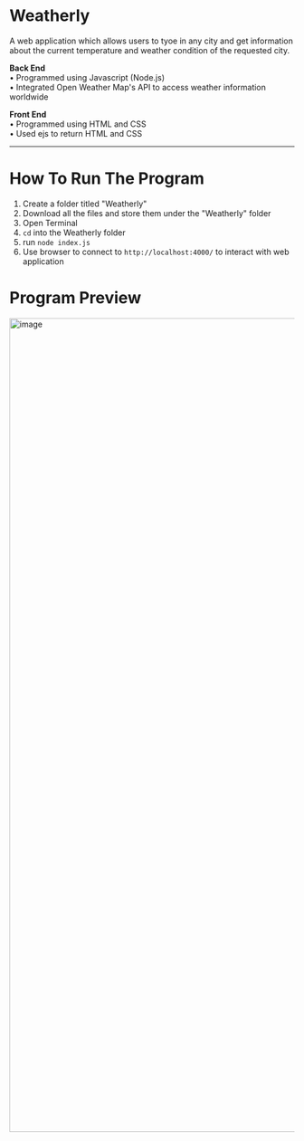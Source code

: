 # Weatherly
A web application which allows users to tyoe in any city and get information about the current temperature and weather condition of the requested city.

**Back End**  
• Programmed using Javascript (Node.js)  
• Integrated Open Weather Map's API to access weather information worldwide

**Front End**  
• Programmed using HTML and CSS  
• Used ejs to return HTML and CSS

** **
  

    
    
# How To Run The Program

1. Create a folder titled "Weatherly"
2. Download all the files and store them under the "Weatherly" folder
3. Open Terminal
4. `cd` into the Weatherly folder
5. run `node index.js`
6. Use browser to connect to `http://localhost:4000/` to interact with web application  



# Program Preview

<img width="1439" alt="image" src="https://github.com/CharlotteLaw/weatherly/assets/69742430/a0b842f0-8643-4aa6-ac05-9014febcb02d">
